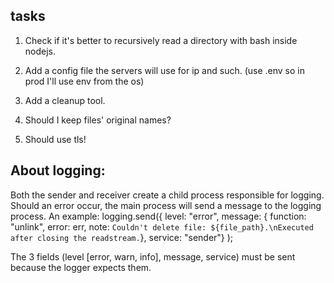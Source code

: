 tasks
-----

1)  Check if it's better to recursively read a directory with bash inside nodejs.

2)  Add a config file the servers will use for ip and such. (use .env so in prod I'll use env from the os)

3)  Add a cleanup tool.

4)  Should I keep files' original names?

5)  Should use tls!

About logging:
--------------
Both the sender and receiver create a child process responsible for logging.
Should an error occur, the main process will send a message to the logging process.
An example: 
    logging.send({
        level: "error", 
        message: {
            function: "unlink", 
            error: err, 
            note: `Couldn't delete file: ${file_path}.\nExecuted after closing the readstream.`},
        service: "sender"}
    );

The 3 fields (level [error, warn, info], message, service) must be sent because the logger expects them.